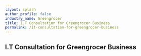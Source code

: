 ```yaml
---
layout: splash 
author_profile: false 
industry_name: Greengrocer
title: I.T Consultation for Greengrocer Business
permalink: /it-consultation-for-greengrocer-business
---
```


## I.T Consultation for Greengrocer Business